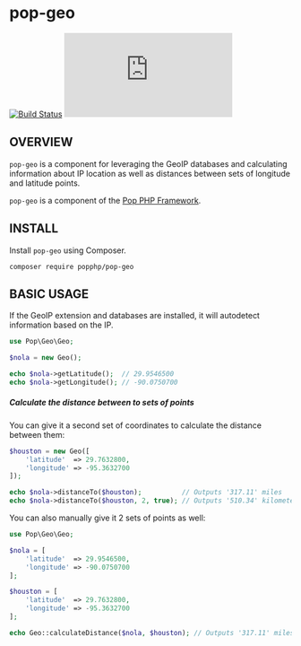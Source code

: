 pop-geo
=======

[![Build Status](https://travis-ci.org/popphp/pop-geo.svg?branch=master)](https://travis-ci.org/popphp/pop-geo)
[![Coverage Status](http://cc.popphp.org/coverage.php?comp=pop-geo)](http://cc.popphp.org/pop-geo/)

OVERVIEW
--------
`pop-geo` is a component for leveraging the GeoIP databases and calculating information
about IP location as well as distances between sets of longitude and latitude points.

`pop-geo` is a component of the [Pop PHP Framework](http://www.popphp.org/).

INSTALL
-------

Install `pop-geo` using Composer.

    composer require popphp/pop-geo

BASIC USAGE
-----------

If the GeoIP extension and databases are installed, it will autodetect information
based on the IP.

```php
use Pop\Geo\Geo;

$nola = new Geo();

echo $nola->getLatitude();  // 29.9546500
echo $nola->getLongitude(); // -90.0750700
```

##### Calculate the distance between to sets of points

You can give it a second set of coordinates to calculate the distance between them:

```php
$houston = new Geo([
    'latitude'  => 29.7632800,
    'longitude' => -95.3632700
]);

echo $nola->distanceTo($houston);          // Outputs '317.11' miles
echo $nola->distanceTo($houston, 2, true); // Outputs '510.34' kilometers
```

You can also manually give it 2 sets of points as well:

```php
use Pop\Geo\Geo;

$nola = [
    'latitude'  => 29.9546500,
    'longitude' => -90.0750700
];

$houston = [
    'latitude'  => 29.7632800,
    'longitude' => -95.3632700
];

echo Geo::calculateDistance($nola, $houston); // Outputs '317.11' miles
```
